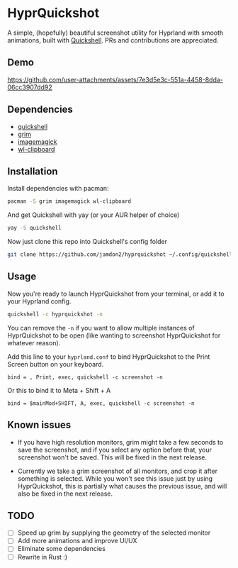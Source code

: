 # HyprQuickshot

A simple, (hopefully) beautiful screenshot utility for Hyprland with smooth animations, built with [Quickshell](https://quickshell.org). PRs and contributions are appreciated.

## Demo

https://github.com/user-attachments/assets/7e3d5e3c-551a-4458-8dda-06cc3907dd92

## Dependencies

- [quickshell](https://git.outfoxxed.me/quickshell/quickshell)
- [grim](https://sr.ht/~emersion/grim/)
- [imagemagick](https://github.com/ImageMagick/ImageMagick)
- [wl-clipboard](https://github.com/bugaevc/wl-clipboard)

## Installation

Install dependencies with pacman:

```bash
pacman -S grim imagemagick wl-clipboard
```

And get Quickshell with yay (or your AUR helper of choice)

```bash
yay -S quickshell
```

Now just clone this repo into Quickshell's config folder

```bash
git clone https://github.com/jamdon2/hyprquickshot ~/.config/quickshell/hyprquickshot
```

## Usage

Now you're ready to launch HyprQuickshot from your terminal, or add it to your Hyprland config.

```bash
quickshell -c hyprquickshot -n
```

You can remove the `-n` if you want to allow multiple instances of HyprQuickshot to be open (like wanting to screenshot HyprQuickshot for whatever reason).

Add this line to your `hyprland.conf` to bind HyprQuickshot to the Print Screen button on your keyboard.

```hypr
bind = , Print, exec, quickshell -c screenshot -n
```

Or this to bind it to Meta + Shift + A

```hypr
bind = $mainMod+SHIFT, A, exec, quickshell -c screenshot -n
```

## Known issues

- If you have high resolution monitors, grim might take a few seconds to save the screenshot, and if you select any option before that, your screenshot won't be saved. This will be fixed in the next release.

- Currently we take a grim screenshot of all monitors, and crop it after something is selected. While you won't see this issue just by using HyprQuickshot, this is partially what causes the previous issue, and will also be fixed in the next release.

## TODO

- [ ] Speed up grim by supplying the geometry of the selected monitor
- [ ] Add more animations and improve UI/UX
- [ ] Eliminate some dependencies
- [ ] Rewrite in Rust :)
